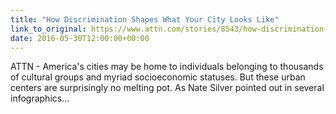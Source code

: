 ```yaml
---
title: "How Discrimination Shapes What Your City Looks Like"
link_to_original: https://www.attn.com/stories/8543/how-discrimination-shapes-cities-landscape-design  
date: 2016-05-30T12:00:00+00:00
---
```

  
ATTN - America's cities may be home to individuals belonging to thousands of cultural groups and myriad socioeconomic statuses. But these urban centers are surprisingly no melting pot. As Nate Silver pointed out in several infographics...



